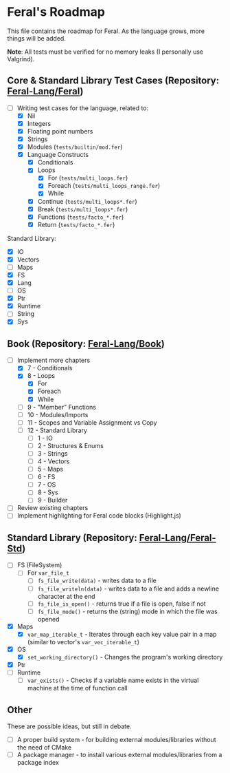 # Feral's Roadmap

This file contains the roadmap for Feral. As the language grows, more things will be added.

**Note**: All tests must be verified for no memory leaks (I personally use Valgrind).

## Core & Standard Library Test Cases (Repository: [Feral-Lang/Feral](https://github.com/Feral-Lang/Feral))

- [ ] Writing test cases for the language, related to:
  - [x] Nil
  - [x] Integers
  - [x] Floating point numbers
  - [x] Strings
  - [x] Modules (`tests/builtin/mod.fer`)
  - [x] Language Constructs
    - [x] Conditionals
    - [x] Loops
      - [x] For (`tests/multi_loops.fer`)
      - [x] Foreach (`tests/multi_loops_range.fer`)
      - [x] While
    - [x] Continue (`tests/multi_loops*.fer`)
    - [x] Break (`tests/multi_loops*.fer`)
    - [x] Functions (`tests/facto_*.fer`)
    - [x] Return (`tests/facto_*.fer`)

Standard Library:
- [x] IO
- [x] Vectors
- [ ] Maps
- [x] FS
- [x] Lang
- [ ] OS
- [x] Ptr
- [x] Runtime
- [ ] String
- [x] Sys

## Book (Repository: [Feral-Lang/Book](https://github.com/Feral-Lang/Book))

- [ ] Implement more chapters
  - [x] 7 - Conditionals
  - [x] 8 - Loops
    - [x] For
    - [x] Foreach
    - [x] While
  - [ ] 9 - "Member" Functions
  - [ ] 10 - Modules/Imports
  - [ ] 11 - Scopes and Variable Assignment vs Copy
  - [ ] 12 - Standard Library
    - [ ] 1 - IO
    - [ ] 2 - Structures & Enums
    - [ ] 3 - Strings
    - [ ] 4 - Vectors
    - [ ] 5 - Maps
    - [ ] 6 - FS
    - [ ] 7 - OS
    - [ ] 8 - Sys
    - [ ] 9 - Builder
- [ ] Review existing chapters
- [ ] Implement highlighting for Feral code blocks (Highlight.js)

## Standard Library (Repository: [Feral-Lang/Feral-Std](https://github.com/Feral-Lang/Feral-Std))

- [ ] FS (FileSystem)
  - [ ] For `var_file_t`
    - [ ] `fs_file_write(data)` - writes data to a file
    - [ ] `fs_file_writeln(data)` - writes data to a file and adds a newline character at the end
    - [ ] `fs_file_is_open()` - returns true if a file is open, false if not
    - [ ] `fs_file_mode()` - returns the (string) mode in which the file was opened
- [x] Maps
  - [x] `var_map_iterable_t` - Iterates through each key value pair in a map (similar to vector's `var_vec_iterable_t`)
- [x] OS
  - [x] `set_working_directory()` - Changes the program's working directory
- [x] Ptr
- [ ] Runtime
  - [ ] `var_exists()` - Checks if a variable name exists in the virtual machine at the time of function call

## Other

These are possible ideas, but still in debate.

- [ ] A proper build system - for building external modules/libraries without the need of CMake
- [ ] A package manager - to install various external modules/libraries from a package index
